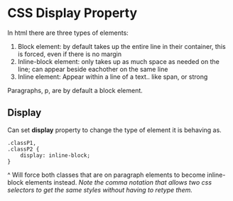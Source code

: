 # CSS Display Property

In html there are three types of elements:
1. Block element: by default takes up the entire line in their container, this is forced, even if there is no margin
2. Inline-block element: only takes up as much space as needed on the line; can appear beside eachother on the same line
3. Inline element: Appear within a line of a text.. like span, or strong

Paragraphs, p, are by default a block element.

## Display
Can set **display** property to change the type of element it is behaving as.

    .classP1,
    .classP2 {
        display: inline-block;
    }

^ Will force both classes that are on paragraph elements to become inline-block elements instead.
*Note the comma notation that  allows two css selectors to get the same styles without having to retype them.*